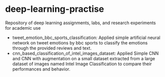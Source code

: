 # deep-learning-practise
Repository of deep learning assignments, labs, and research experiments for academic use

 - tweet_emotion_bbc_sports_classification: Applied simple artificial neural network on tweet emotions by bbc sports to classify the emotions through the provided reviews and text.
 - cnn_based_classification_of_intel_images_dataset: Applied Simple CNN and CNN with augmentation on a small dataset extracted from a large dataset of images named Intel Image Classification to compare their performances and behavior.
